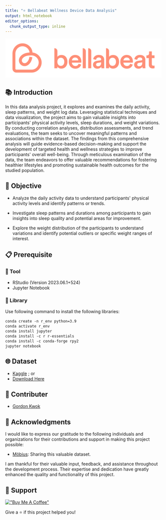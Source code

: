 ```yaml
---
title: "⭐️ Bellabeat Wellness Device Data Analysis"
output: html_notebook
editor_options: 
  chunk_output_type: inline
---
```


<p align="center">
  <img src="image/Bellabeat.png" alt="Bellabeat" width="700">
</p>

## 📚 Introduction
In this data analysis project, it explores and examines the daily activity, sleep patterns, and weight log data. Leveraging statistical techniques and data visualization, the project aims to gain valuable insights into participants' physical activity levels, sleep durations, and weight variations. By conducting correlation analyses, distribution assessments, and trend evaluations, the team seeks to uncover meaningful patterns and associations within the dataset. The findings from this comprehensive analysis will guide evidence-based decision-making and support the development of targeted health and wellness strategies to improve participants' overall well-being. Through meticulous examination of the data, the team endeavors to offer valuable recommendations for fostering healthier lifestyles and promoting sustainable health outcomes for the studied population.

## 🎯 Objective
- Analyze the daily activity data to understand participants' physical activity levels and identify patterns or trends.

- Investigate sleep patterns and durations among participants to gain insights into sleep quality and potential areas for improvement.

- Explore the weight distribution of the participants to understand variations and identify potential outliers or specific weight ranges of interest.

## 📋 Prerequisite

### 🔧 Tool
- RStudio (Version 2023.06.1+524)
- Jupyter Notebook

### 📖 Library
Use following command to install the following libraries:
```
conda create -n r_env python=3.9
conda activate r_env
conda install jupyter
conda install -c r r-essentials
conda install -c conda-forge rpy2
jupyter notebook
```

## 🌐 Dataset
- [Kaggle](https://www.kaggle.com/datasets/arashnic/fitbit?resource=download) ; or
- [Download Here](https)

## 👥 Contributer
- [Gordon Kwok](https://www.linkedin.com/in/gordonkwokch/)

## 🤝 Acknowledgments

I would like to express our gratitude to the following individuals and organizations for their contributions and support in making this project possible:

- [Möbius](https://www.kaggle.com/arashnic): Sharing this valuable dataset.

I am thankful for their valuable input, feedback, and assistance throughout the development process. Their expertise and dedication have greatly enhanced the quality and functionality of this project.

## 💪 Support
[!["Buy Me A Coffee"](https://www.buymeacoffee.com/assets/img/custom_images/orange_img.png)](https://www.buymeacoffee.com/gordonhei25)

Give a ⭐️ if this project helped you!
